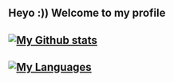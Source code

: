 <!--
**Pieloaf/Pieloaf** is a ✨ _special_ ✨ repository because its `README.md` (this file) appears on your GitHub profile.

Here are some ideas to get you started:

- 🔭 I’m currently working on ...
- 🌱 I’m currently learning ...
- 👯 I’m looking to collaborate on ...
- 🤔 I’m looking for help with ...
- 💬 Ask me about ...
- 📫 How to reach me: ...
- 😄 Pronouns: ...
- ⚡ Fun fact: ...
-->

## Heyo :)) Welcome to my profile

## [![My Github stats](https://github-readme-stats.vercel.app/api?username=pieloaf&show_icons=true&theme=horizon)](https://https://github.com/ohIeg/github-readme-stats)

## [![My Languages](https://github-readme-stats.vercel.app/api/top-langs/?username=pieloaf&layout=compact&show_icons=true&theme=dracula)](https://https://github.com/ohIeg/github-readme-stats)
